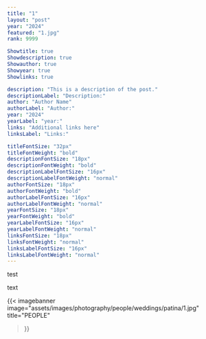 ```yaml
---
title: "1"
layout: "post"
year: "2024"
featured: "1.jpg"
rank: 9999

Showtitle: true
Showdescription: true
Showauthor: true
Showyear: true
Showlinks: true

description: "This is a description of the post."
descriptionLabel: "Description:"
author: "Author Name"
authorLabel: "Author:"
year: "2024"
yearLabel: "year:"
links: "Additional links here"
linksLabel: "Links:"

titleFontSize: "32px"
titleFontWeight: "bold"
descriptionFontSize: "18px"
descriptionFontWeight: "bold"
descriptionLabelFontSize: "16px"
descriptionLabelFontWeight: "normal"
authorFontSize: "18px"
authorFontWeight: "bold"
authorLabelFontSize: "16px"
authorLabelFontWeight: "normal"
yearFontSize: "18px"
yearFontWeight: "bold"
yearLabelFontSize: "16px"
yearLabelFontWeight: "normal"
linksFontSize: "18px"
linksFontWeight: "normal"
linksLabelFontSize: "16px"
linksLabelFontWeight: "normal"
---
```



test

text


{{< imagebanner
  image="assets/images/photography/people/weddings/patina/1.jpg"
  title="PEOPLE"
>}}
<br>